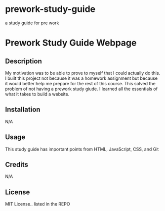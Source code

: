 # prework-study-guide
a study guide for pre work

 # Prework Study Guide Webpage
 
 ## Description
 
 My motivation was to be able to prove to myself that I could actually do this. I built this project not because it was a homework assignment but because it would better help me prepare for the rest of this course. This solved the problem of not having a prework study giude. I learned all the essentials of what it takes to build a website. 

 ## Installation 
 
 N/A

 ## Usage 
 
 This study guide has important points from HTML, JavaScript, CSS, and Git

 ## Credits 
 
 N/A

 ## License 

 MIT License.. listed in the REPO
